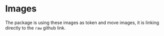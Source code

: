 # Images
The package is using these images as token and move images, it is linking directly to the `raw` github link.
